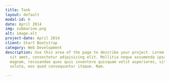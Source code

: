 ```yaml
---
title: Tank
layout: default
modal-id: 6
date: April 2014
img: submarine.png
alt: image-alt
project-date: April 2014
client: Start Bootstrap
category: Web Development
description: Use this area of the page to describe your project. Lorem ipsum dolor
  sit amet, consectetur adipisicing elit. Mollitia neque assumenda ipsam nihil, molestias
  magnam, recusandae quos quis inventore quisquam velit asperiores, vitae? Reprehenderit
  soluta, eos quod consequuntur itaque. Nam.

---
```


